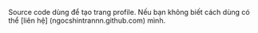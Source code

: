 Source code dùng để tạo trang profile.
Nếu bạn không biết cách dùng có thể [liên hệ] (ngocshintrannn.github.com) mình.
